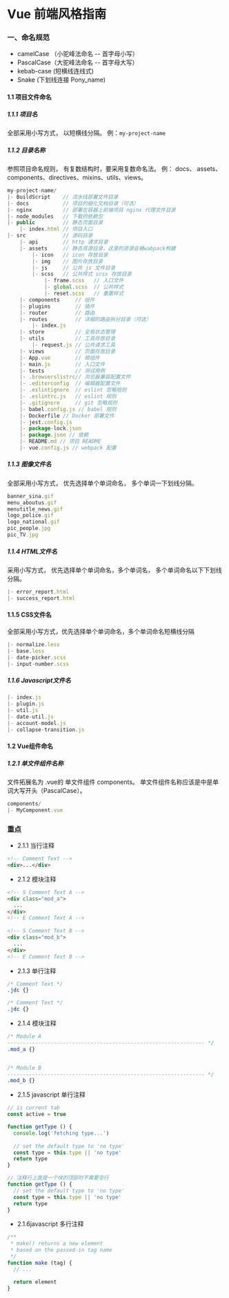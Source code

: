# Vue 前端风格指南

### 一、命名规范
* camelCase （小驼峰法命名 -- 首字母小写）
* PascalCase（大驼峰法命名 -- 首字母大写）
* kebab-case (短横线连线式)
* Snake (下划线连接 Pony_name)

#### 1.1 项目文件命名
##### 1.1.1 项目名
全部采用小写方式， 以短横线分隔。 例：<code>my-project-name</code>
##### 1.1.2 目录名称
参照项目命名规则， 有复数结构时，要采用复数命名法。 例： docs、 assets、
components、directives、mixins、utils、views。
```javascript
my-project-name/
|- BuildScript    // 流水线部署文件目录
|- docs           // 项目的细化文档目录（可选）
|- nginx          // 部署在容器上前端项目 nginx 代理文件目录
|- node_modules   // 下载的依赖包
|- public         // 静态页面目录
    |- index.html // 项目入口
|- src            // 源码目录
    |- api        // http 请求目录
    |- assets     // 静态资源目录，这里的资源会被wabpack构建
        |- icon   // icon 存放目录
        |- img    // 图片存放目录
        |- js     // 公共 js 文件目录
        |- scss   // 公共样式 scss 存放目录
            |- frame.scss   // 入口文件
            |- global.scss  // 公共样式
            |- reset.scss   // 重置样式
    |- components     // 组件
    |- plugins        // 插件
    |- router         // 路由
    |- routes         // 详细的路由拆分目录（可选）
        |- index.js
    |- store          // 全局状态管理
    |- utils          // 工具存放目录
        |- request.js // 公共请求工具
    |- views          // 页面存放目录
    |- App.vue        // 根组件
    |- main.js        // 入口文件
    |- tests          // 测试用例
    |- .browserslistrc// 浏览器兼容配置文件
    |- .editorconfig  // 编辑器配置文件
    |- .eslintignore  // eslint 忽略规则
    |- .eslintrc.js   // eslint 规则
    |- .gitignore     // git 忽略规则
    |- babel.config.js // babel 规则
    |- Dockerfile // Docker 部署文件
    |- jest.config.js
    |- package-lock.json
    |- package.json // 依赖
    |- README.md // 项目 README
    |- vue.config.js // webpack 配置
```
##### 1.1.3 图像文件名
全部采用小写方式， 优先选择单个单词命名， 多个单词一下划线分隔。
```javascript
banner_sina.gif
menu_aboutus.gif
menutitle_news.gif
logo_police.gif
logo_national.gif
pic_people.jpg
pic_TV.jpg

```
##### 1.1.4 HTML文件名
采用小写方式， 优先选择单个单词命名，多个单词名， 多个单词命名以下下划线分隔。
```javascript
|- error_report.html
|- success_report.html 
```

#### 1.1.5 CSS文件名
全部采用小写方式，优先选择单个单词命名，多个单词命名短横线分隔

```javascript
|- normalize.less
|- base.less
|- date-picker.scss
|- input-number.scss
```
##### 1.1.6 Javascript文件名
```javascript
|- index.js
|- plugin.js
|- util.js
|- date-util.js
|- account-model.js
|- collapse-transition.js   
```
#### 1.2 Vue组件命名

##### 1.2.1 单文件组件名称
文件拓展名为 .vue的 单文件组件 components。 单文件组件名称应该是中是单词大写开头（PascalCase）。
```javascript
components/
|- MyComponent.vue
``` 

### 重点
* 2.1.1 当行注释
```html
<!-- Comment Text -->
<div>...</div>
```
* 2.1.2 模块注释
```html
<!-- S Comment Text A --> 
<div class="mod_a">
  ...
</div>
<!-- E Comment Text A -->
 
<!-- S Comment Text B --> 
<div class="mod_b">
  ...
</div>
<!-- E Comment Text B -->
```
* 2.1.3 单行注释
```css
/* Comment Text */ 
.jdc {} 

/* Comment Text */ 
.jdc {}
```
* 2.1.4 模块注释
```css
/* Module A
---------------------------------------------------------------- */
.mod_a {}


/* Module B
---------------------------------------------------------------- */
.mod_b {}
```
* 2.1.5 javascript 单行注释
```javascript
// is current tab
const active = true

function getType () {  
  console.log('fetching type...')
  
  // set the default type to 'no type'
  const type = this.type || 'no type'
  return type
}

// 注释行上面是一个块的顶部时不需要空行
function getType () {  
  // set the default type to 'no type'
  const type = this.type || 'no type'   
  return type
}
```
* 2.1.6javascript 多行注释
```javascript
/**
 * make() returns a new element
 * based on the passed-in tag name
 */
function make (tag) {
  // ...

  return element
}
```

